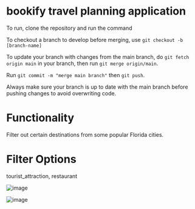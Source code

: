 # bookify travel planning application

To run, clone the repository and run the command 

To checkout a branch to develop before merging, use ```git checkout -b [branch-name]```

To update your branch with changes from the main branch, do ```git fetch origin main``` in your branch, then run
```git merge origin/main```.

Run ```git commit -m "merge main branch"``` then ```git push```.

Always make sure your branch is up to date with the main branch before pushing changes to avoid overwriting code.

# Functionality

Filter out certain destinations from some popular Florida cities. 

# Filter Options

tourist_attraction, restaurant

![image](https://user-images.githubusercontent.com/43797198/234698723-b36d0d60-b0a4-4812-8579-0164e7e03a09.png)

![image](https://user-images.githubusercontent.com/43797198/234961653-e0b7e006-a5da-471a-b316-bde156c7c874.png)
